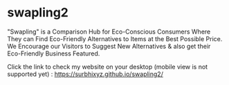 # swapling2

"Swapling" is a Comparison Hub for Eco-Conscious Consumers Where They can Find Eco-Friendly Alternatives to Items at the Best Possible Price. We Encourage our Visitors to Suggest New Alternatives & also get their Eco-Friendly Business Featured.

Click the link to check my website on your desktop (mobile view is not supported yet) : https://surbhixyz.github.io/swapling2/
